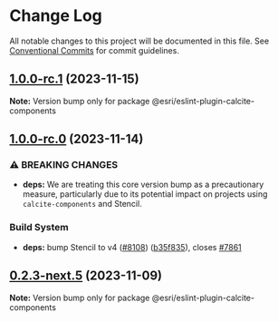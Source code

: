 # Change Log

All notable changes to this project will be documented in this file.
See [Conventional Commits](https://conventionalcommits.org) for commit guidelines.

## [1.0.0-rc.1](https://github.com/Esri/calcite-design-system/compare/@esri/eslint-plugin-calcite-components@1.0.0-rc.0...@esri/eslint-plugin-calcite-components@1.0.0-rc.1) (2023-11-15)

__Note:__ Version bump only for package @esri/eslint-plugin-calcite-components

## [1.0.0-rc.0](https://github.com/Esri/calcite-design-system/compare/@esri/eslint-plugin-calcite-components@0.2.3-next.4...@esri/eslint-plugin-calcite-components@1.0.0-rc.0) (2023-11-14)

### ⚠ BREAKING CHANGES

- __deps:__ We are treating this core version bump as a
  precautionary measure, particularly due to its potential impact on
  projects using `calcite-components` and Stencil.

### Build System

- __deps:__ bump Stencil to v4 ([#8108](https://github.com/Esri/calcite-design-system/issues/8108)) ([b35f835](https://github.com/Esri/calcite-design-system/commit/b35f83531b5e392d34863d6faffd1bdd0905d2a7)), closes [#7861](https://github.com/Esri/calcite-design-system/issues/7861)

## [0.2.3-next.5](https://github.com/Esri/calcite-design-system/compare/@esri/eslint-plugin-calcite-components@0.2.3-next.4...@esri/eslint-plugin-calcite-components@0.2.3-next.5) (2023-11-09)

__Note:__ Version bump only for package @esri/eslint-plugin-calcite-components
